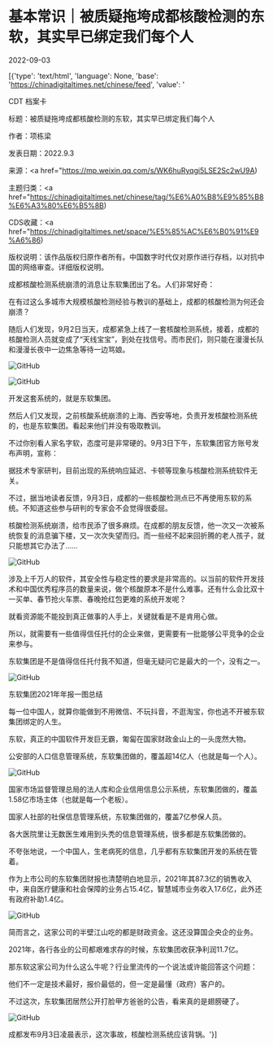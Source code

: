 # 基本常识｜被质疑拖垮成都核酸检测的东软，其实早已绑定我们每个人

2022-09-03

[{'type': 'text/html', 'language': None, 'base': 'https://chinadigitaltimes.net/chinese/feed', 'value': '

CDT 档案卡

标题：被质疑拖垮成都核酸检测的东软，其实早已绑定我们每个人

作者：项栋梁

发表日期：2022.9.3

来源：<a href="https://mp.weixin.qq.com/s/WK6huRyqgi5LSE2Sc2wU9A)

主题归类：<a href="https://chinadigitaltimes.net/chinese/tag/%E6%A0%B8%E9%85%B8%E6%A3%80%E6%B5%8B)

CDS收藏：<a href="https://chinadigitaltimes.net/space/%E5%85%AC%E6%B0%91%E9%A6%86)

版权说明：该作品版权归原作者所有。中国数字时代仅对原作进行存档，以对抗中国的网络审查。详细版权说明。





成都核酸检测系统崩溃的消息让东软集团出了名。人们非常好奇：

在有过这么多城市大规模核酸检测经验与教训的基础上，成都的核酸检测为何还会崩溃？

随后人们发现，9月2日当天，成都紧急上线了一套核酸检测系统，接着，成都的核酸检测人员就变成了“天线宝宝”，到处在找信号。而市民们，则只能在漫漫长队和漫漫长夜中一边焦急等待一边骂娘。

![GitHub](https://chinadigitaltimes.net/chinese/files/2022/09/post-686500-63135042a0aad.png)

![GitHub](https://chinadigitaltimes.net/chinese/files/2022/09/post-686500-6313504714679.png)

开发这套系统的，就是东软集团。

然后人们又发现，之前核酸系统崩溃的上海、西安等地，负责开发核酸检测系统的，也是东软集团。看起来他们并没有吸取教训。

不过你别看人家名字软，态度可是非常硬的。9月3日下午，东软集团官方账号发布声明，宣称：



据技术专家研判，目前出现的系统响应延迟、卡顿等现象与核酸检测系统软件无关。



不过，据当地读者反馈，9月3日，成都的一些核酸检测点已不再使用东软的系统。不知道这些参与研判的专家会不会觉得很委屈。

核酸检测系统崩溃，给市民添了很多麻烦。在成都的朋友反馈，他一次又一次被系统恢复的消息骗下楼，又一次次失望而归。而一些经不起来回折腾的老人孩子，就只能想其它办法了……

![GitHub](https://chinadigitaltimes.net/chinese/files/2022/09/post-686500-6313504bb09bd.png)

涉及上千万人的软件，其安全性与稳定性的要求是非常高的。以当前的软件开发技术和中国优秀程序员的数量来说，做个核酸原本不是什么难事。还有什么会比双十一买单、春节抢火车票、春晚抢红包更难的系统开发呢？

就看资源能不能投到真正做事的人手上，关键就看是不是肯用心做。

所以，就需要有一些值得信任托付的企业来做，更需要有一批能够公平竞争的企业来参与。

东软集团是不是值得信任托付我不知道，但毫无疑问它是最大的一个，没有之一。

![GitHub](https://chinadigitaltimes.net/chinese/files/2022/09/post-686500-6313504e58b38.)

东软集团2021年年报一图总结

每一位中国人，就算你能做到不用微信、不玩抖音，不逛淘宝，你也逃不开被东软集团绑定的人生。

东软，真正的中国软件开发巨无霸，匍匐在国家财政金山上的一头庞然大物。

公安部的人口信息管理系统，东软集团做的，覆盖超14亿人（也就是每一个人）。

![GitHub](https://chinadigitaltimes.net/chinese/files/2022/09/post-686500-631350509564b.png)

国家市场监督管理总局的法人库和企业信用信息公示系统，东软集团做的，覆盖1.58亿市场主体（也就是每一个老板）。

国家人社部的社保信息管理系统，东软集团做的，覆盖7亿参保人员。

各大医院里让无数医生难用到头秃的信息管理系统，很多都是东软集团做的。

不夸张地说，一个中国人，生老病死的信息，几乎都有东软集团开发的系统在管着。

作为上市公司的东软集团财报也清楚明白地显示，2021年其87.3亿的销售收入中，来自医疗健康和社会保障的业务占15.4亿，智慧城市业务收入17.6亿，此外还有政府补助1.4亿。

![GitHub](https://chinadigitaltimes.net/chinese/files/2022/09/post-686500-631350541d5f8.png)

简而言之，这家公司的半壁江山吃的都是财政资金。这还没算国企央企的业务。

2021年，各行各业的公司都艰难求存的时候，东软集团收获净利润11.7亿。

那东软这家公司为什么这么牛呢？行业里流传的一个说法或许能回答这个问题：



他们不一定是技术最好，报价最低的，但一定是最懂（政府）客户的。



不过这次，东软集团居然公开打脸甲方爸爸的公告，看来真的是翅膀硬了。

![GitHub](https://chinadigitaltimes.net/chinese/files/2022/09/post-686500-63135056f1fd0.png)

成都发布9月3日凌晨表示，这次事故，核酸检测系统应该背锅。'}]